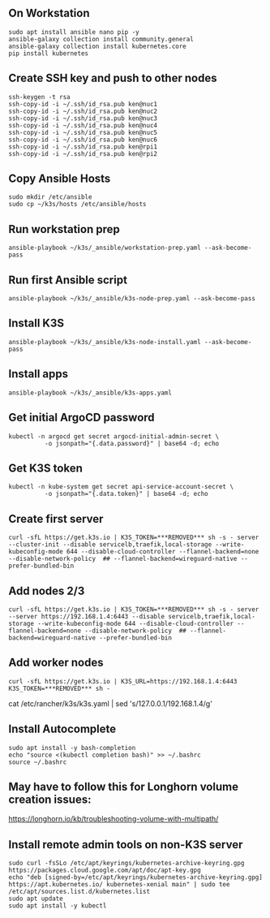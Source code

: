 ## On Workstation
```
sudo apt install ansible nano pip -y
ansible-galaxy collection install community.general
ansible-galaxy collection install kubernetes.core
pip install kubernetes
```

## Create SSH key and push to other nodes
```
ssh-keygen -t rsa
ssh-copy-id -i ~/.ssh/id_rsa.pub ken@nuc1
ssh-copy-id -i ~/.ssh/id_rsa.pub ken@nuc2
ssh-copy-id -i ~/.ssh/id_rsa.pub ken@nuc3
ssh-copy-id -i ~/.ssh/id_rsa.pub ken@nuc4
ssh-copy-id -i ~/.ssh/id_rsa.pub ken@nuc5
ssh-copy-id -i ~/.ssh/id_rsa.pub ken@nuc6
ssh-copy-id -i ~/.ssh/id_rsa.pub ken@rpi1
ssh-copy-id -i ~/.ssh/id_rsa.pub ken@rpi2
```

## Copy Ansible Hosts
```
sudo mkdir /etc/ansible
sudo cp ~/k3s/hosts /etc/ansible/hosts
```

## Run workstation prep
```
ansible-playbook ~/k3s/_ansible/workstation-prep.yaml --ask-become-pass
```

## Run first Ansible script
```
ansible-playbook ~/k3s/_ansible/k3s-node-prep.yaml --ask-become-pass
```

## Install K3S
```
ansible-playbook ~/k3s/_ansible/k3s-node-install.yaml --ask-become-pass
```

## Install apps
```
ansible-playbook ~/k3s/_ansible/k3s-apps.yaml
```

## Get initial ArgoCD password
```
kubectl -n argocd get secret argocd-initial-admin-secret \
          -o jsonpath="{.data.password}" | base64 -d; echo
```

## Get K3S token
```
kubectl -n kube-system get secret api-service-account-secret \
          -o jsonpath="{.data.token}" | base64 -d; echo
```

## Create first server
```
curl -sfL https://get.k3s.io | K3S_TOKEN=***REMOVED*** sh -s - server --cluster-init --disable servicelb,traefik,local-storage --write-kubeconfig-mode 644 --disable-cloud-controller --flannel-backend=none --disable-network-policy  ## --flannel-backend=wireguard-native --prefer-bundled-bin
```

## Add nodes 2/3
```
curl -sfL https://get.k3s.io | K3S_TOKEN=***REMOVED*** sh -s - server --server https://192.168.1.4:6443 --disable servicelb,traefik,local-storage --write-kubeconfig-mode 644 --disable-cloud-controller --flannel-backend=none --disable-network-policy  ## --flannel-backend=wireguard-native --prefer-bundled-bin
```

## Add worker nodes
```
curl -sfL https://get.k3s.io | K3S_URL=https://192.168.1.4:6443 K3S_TOKEN=***REMOVED*** sh -
```

cat /etc/rancher/k3s/k3s.yaml | sed 's/127.0.0.1/192.168.1.4/g'

## Install Autocomplete
```
sudo apt install -y bash-completion
echo "source <(kubectl completion bash)" >> ~/.bashrc
source ~/.bashrc
```


## May have to follow this for Longhorn volume creation issues:
https://longhorn.io/kb/troubleshooting-volume-with-multipath/



## Install remote admin tools on non-K3S server
```
sudo curl -fsSLo /etc/apt/keyrings/kubernetes-archive-keyring.gpg https://packages.cloud.google.com/apt/doc/apt-key.gpg
echo "deb [signed-by=/etc/apt/keyrings/kubernetes-archive-keyring.gpg] https://apt.kubernetes.io/ kubernetes-xenial main" | sudo tee /etc/apt/sources.list.d/kubernetes.list
sudo apt update
sudo apt install -y kubectl
```
